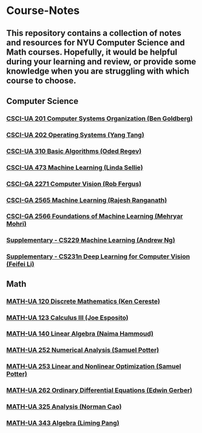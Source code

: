 # Course-Notes
## This repository contains a collection of notes and resources for NYU Computer Science and Math courses. Hopefully, it would be helpful during your learning and review, or provide some knowledge when you are struggling with which course to choose.


## Computer Science
### [CSCI-UA 201 Computer Systems Organization (Ben Goldberg)](https://github.com/chuanyangjin/NYU-Course-Notes-and-Resources/tree/main/CSCI-UA%20201%20Computer%20Systems%20Organization)
### [CSCI-UA 202 Operating Systems (Yang Tang)](https://github.com/chuanyangjin/NYU-Course-Notes-and-Resources/tree/main/CSCI-UA%20202%20Operating%20Systems)
### [CSCI-UA 310 Basic Algorithms (Oded Regev)](https://github.com/chuanyangjin/NYU-Course-Notes-and-Resources/tree/main/CSCI-UA%20310%20Basic%20Algorithms)
### [CSCI-UA 473 Machine Learning (Linda Sellie)](https://github.com/chuanyangjin/NYU-Course-Notes-and-Resources/tree/main/CSCI-UA%20473%20Machine%20Learning)
### [CSCI-GA 2271 Computer Vision (Rob Fergus)](https://github.com/chuanyangjin/NYU-Course-Notes-and-Resources/tree/main/CSCI-GA%202271%20Computer%20Vision)
### [CSCI-GA 2565 Machine Learning (Rajesh Ranganath)](https://github.com/chuanyangjin/NYU-Course-Notes-and-Resources/tree/main/CSCI-GA%202565%20Machine%20Learning)
### [CSCI-GA 2566 Foundations of Machine Learning (Mehryar Mohri)](https://github.com/chuanyangjin/NYU-Course-Notes-and-Resources/tree/main/CSCI-GA%202566%20Foundations%20of%20Machine%20Learning)
### [Supplementary - CS229 Machine Learning (Andrew Ng)](https://github.com/chuanyangjin/NYU-Course-Notes-and-Resources/tree/main/Supplementary%20-%20CS229%20Machine%20Learning)
### [Supplementary - CS231n Deep Learning for Computer Vision (Feifei Li)](https://github.com/chuanyangjin/NYU-Course-Notes-and-Resources/tree/main/Supplementary%20-%20CS231n%20Deep%20Learning%20for%20Computer%20Vision)


## Math
### [MATH-UA 120 Discrete Mathematics (Ken Cereste)](https://github.com/chuanyangjin/NYU-Course-Notes-and-Resources/tree/main/MATH-UA%20120%20Discrete%20Mathematics)
### [MATH-UA 123 Calculus III (Joe Esposito)](https://github.com/chuanyangjin/NYU-Course-Notes-and-Resources/tree/main/MATH-UA%20123%20Calculus%20III)
### [MATH-UA 140 Linear Algebra (Naima Hammoud)](https://github.com/chuanyangjin/NYU-Course-Notes-and-Resources/tree/main/MATH-UA%20140%20Linear%20Algebra)
### [MATH-UA 252 Numerical Analysis (Samuel Potter)](https://github.com/chuanyangjin/NYU-Course-Notes-and-Resources/tree/main/MATH-UA%20252%20Numerical%20Analysis)
### [MATH-UA 253 Linear and Nonlinear Optimization (Samuel Potter)](https://github.com/chuanyangjin/NYU-Course-Notes-and-Resources/tree/main/MATH-UA%20253%20Linear%20and%20Nonlinear%20Optimization)
### [MATH-UA 262 Ordinary Differential Equations (Edwin Gerber)](https://github.com/chuanyangjin/NYU-Course-Notes-and-Resources/tree/main/MATH-UA%20262%20Ordinary%20Differential%20Equations)
### [MATH-UA 325 Analysis (Norman Cao)](https://github.com/chuanyangjin/NYU-Course-Notes-and-Resources/tree/main/MATH-UA%20325%20Analysis)
### [MATH-UA 343 Algebra (Liming Pang)](https://github.com/chuanyangjin/NYU-Course-Notes-and-Resources/tree/main/MATH-UA%20343%20Algebra)
